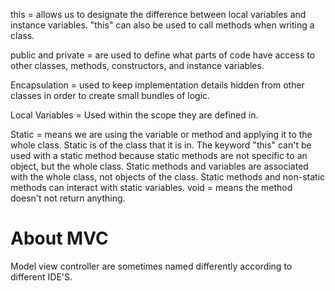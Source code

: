 this = allows us to designate the difference between local variables and instance variables.
"this" can also be used to call methods when writing a class.

public and private = are used to define what parts of code have access to other classes, methods, constructors, and instance variables.

Encapsulation = used to keep implementation details hidden from other classes in order to create small bundles of logic.

Local Variables = Used within the scope they are defined in.


Static = means we are using the variable or method and applying it to the whole class. Static is of the class that it is in. 
The keyword "this" can't be used with a static method because static methods are not specific to an object, but the whole class.
Static methods and variables are associated with the whole class, not objects of the class.
Static methods and non-static methods can interact with static variables. 
void = means the method doesn't not return anything.

# About MVC
Model view controller are sometimes named differently according to different IDE'S.

